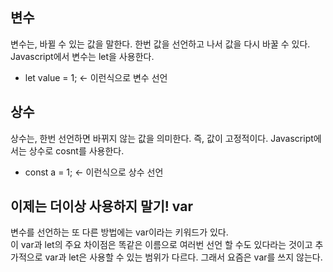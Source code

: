 ## 변수
변수는, 바뀔 수 있는 값을 말한다. 한번 값을 선언하고 나서 값을 다시 바꿀 수 있다. Javascript에서 변수는 let을 사용한다.
+ let value = 1; <- 이런식으로 변수 선언

## 상수
상수는, 한번 선언하면 바뀌지 않는 값을 의미한다. 즉, 값이 고정적이다. Javascript에서는 상수로 cosnt를 사용한다.
+ const a = 1; <- 이런식으로 상수 선언

## 이제는 더이상 사용하지 말기! var
변수를 선언하는 또 다른 방법에는 var이라는 키워드가 있다.\
이 var과 let의 주요 차이점은 똑같은 이름으로 여러번 선언 할 수도 있다라는 것이고 추가적으로 var과 let은 사용할 수 있는 범위가 다르다. 그래서 요즘은 var를 쓰지 않는다.
